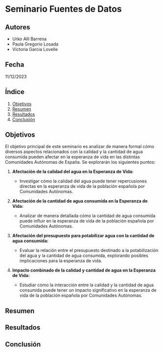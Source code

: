 # Seminario Fuentes de Datos

## Autores
- Urko Alli Barrena
- Paula Gregorio Losada
- Victoria Garcia Lovelle

## Fecha
  11/12/2023

## Índice
1. [Objetivos](#objetivos)
2. [Resumen](#resumen)
3. [Resultados](#resultados)
4. [Conclusión](#conclusión)

## Objetivos <a name="objetivos"></a>

El objetivo principal de este seminario es analizar de manera formal cómo diversos aspectos relacionados con la calidad y la cantidad de agua consumida pueden afectar en la esperanza de vida en las distintas Comunidades Autónomas de España. Se explorarán los siguientes puntos:

1. **Afectación de la calidad del agua en la Esperanza de Vida:**
   - Investigar cómo la calidad del agua puede tener repercusiones directas en la esperanza de vida de la población española por Comunidades Autónomas.

2. **Afectación de la cantidad de agua consumida en la Esperanza de Vida:**
   - Analizar de manera detallada cómo la cantidad de agua consumida puede influir en la esperanza de vida de la población española por Comunidades Autónomas.

3. **Afectación del presupuesto para potabilizar agua con la cantidad de agua consumida:**
   - Evaluar la relación entre el presupuesto destinado a la potabilización del agua y la cantidad de agua consumida, explorando posibles implicaciones para la esperanza de vida.

4. **Impacto combinado de la calidad y cantidad de agua en la Esperanza de Vida:**
   - Estudiar cómo la interacción entre la calidad y la cantidad de agua consumida puede tener un impacto significativo en la esperanza de vida de la población española por Comunidades Autónomas.

## Resumen <a name="resumen"></a>


## Resultados <a name="resultados"></a>


## Conclusión <a name="conclusión"></a>

